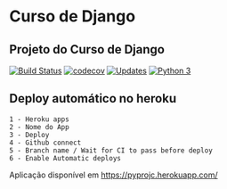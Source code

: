 # Curso de Django
## Projeto do Curso de Django

[![Build Status](https://travis-ci.com/jhonathascesar232/curso-django.svg?branch=main)](https://travis-ci.com/jhonathascesar232/curso-django)
[![codecov](https://codecov.io/gh/jhonathascesar232/curso-django/branch/main/graph/badge.svg?token=gSusaDAdbU)](https://codecov.io/gh/jhonathascesar232/curso-django)
[![Updates](https://pyup.io/repos/github/jhonathascesar232/curso-django/shield.svg)](https://pyup.io/repos/github/jhonathascesar232/curso-django/)
[![Python 3](https://pyup.io/repos/github/jhonathascesar232/curso-django/python-3-shield.svg)](https://pyup.io/repos/github/jhonathascesar232/curso-django/)

## Deploy automático no heroku
    1 - Heroku apps
    2 - Nome do App
    3 - Deploy
    4 - Github connect
    5 - Branch name / Wait for CI to pass before deploy
    6 - Enable Automatic deploys

Aplicação disponível em https://pyprojc.herokuapp.com/